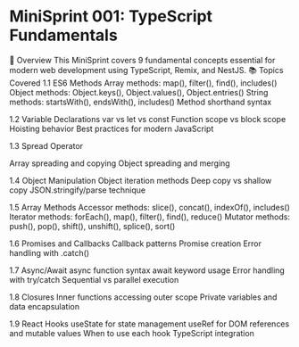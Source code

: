 # MiniSprint 001: TypeScript Fundamentals
🎯 Overview
This MiniSprint covers 9 fundamental concepts essential for modern web development using TypeScript, Remix, and NestJS.
📚 Topics Covered
1.1 ES6 Methods
Array methods: map(), filter(), find(), includes()
Object methods: Object.keys(), Object.values(), Object.entries()
String methods: startsWith(), endsWith(), includes()
Method shorthand syntax

1.2 Variable Declarations
var vs let vs const
Function scope vs block scope
Hoisting behavior
Best practices for modern JavaScript

1.3 Spread Operator

Array spreading and copying
Object spreading and merging

1.4 Object Manipulation
Object iteration methods
Deep copy vs shallow copy
JSON.stringify/parse technique

1.5 Array Methods
Accessor methods: slice(), concat(), indexOf(), includes()
Iterator methods: forEach(), map(), filter(), find(), reduce()
Mutator methods: push(), pop(), shift(), unshift(), splice(), sort()

1.6 Promises and Callbacks
Callback patterns 
Promise creation 
Error handling with .catch()

1.7 Async/Await
async function syntax
await keyword usage
Error handling with try/catch
Sequential vs parallel execution

1.8 Closures
Inner functions accessing outer scope
Private variables and data encapsulation

1.9 React Hooks
useState for state management
useRef for DOM references and mutable values
When to use each hook
TypeScript integration
